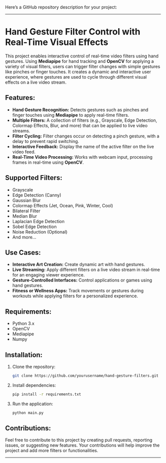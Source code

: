 Here’s a GitHub repository description for your project:

---

# Hand Gesture Filter Control with Real-Time Visual Effects

This project enables interactive control of real-time video filters using hand gestures. Using **Mediapipe** for hand tracking and **OpenCV** for applying a variety of visual filters, users can trigger filter changes with simple gestures like pinches or finger touches. It creates a dynamic and interactive user experience, where gestures are used to cycle through different visual effects on a live video stream.

## Features:
- **Hand Gesture Recognition:** Detects gestures such as pinches and finger touches using **Mediapipe** to apply real-time filters.
- **Multiple Filters:** A collection of filters (e.g., Grayscale, Edge Detection, Colormap Effects, Blur, and more) that can be applied to live video streams.
- **Filter Cycling:** Filter changes occur on detecting a pinch gesture, with a delay to prevent rapid switching.
- **Interactive Feedback:** Display the name of the active filter on the live video feed.
- **Real-Time Video Processing:** Works with webcam input, processing frames in real-time using **OpenCV**.

## Supported Filters:
- Grayscale
- Edge Detection (Canny)
- Gaussian Blur
- Colormap Effects (Jet, Ocean, Pink, Winter, Cool)
- Bilateral Filter
- Median Blur
- Laplacian Edge Detection
- Sobel Edge Detection
- Noise Reduction (Optional)
- And more...

## Use Cases:
- **Interactive Art Creation:** Create dynamic art with hand gestures.
- **Live Streaming:** Apply different filters on a live video stream in real-time for an engaging viewer experience.
- **Gesture-Controlled Interfaces:** Control applications or games using hand gestures.
- **Fitness or Wellness Apps:** Track movements or gestures during workouts while applying filters for a personalized experience.

## Requirements:
- Python 3.x
- OpenCV
- Mediapipe
- Numpy

## Installation:
1. Clone the repository:
   ```bash
   git clone https://github.com/yourusername/hand-gesture-filters.git
   ```
2. Install dependencies:
   ```bash
   pip install -r requirements.txt
   ```
3. Run the application:
   ```bash
   python main.py
   ```

## Contributions:
Feel free to contribute to this project by creating pull requests, reporting issues, or suggesting new features. Your contributions will help improve the project and add more filters or functionalities.



---
